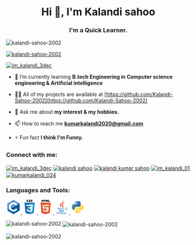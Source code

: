 <h1 align="center">Hi 👋, I'm Kalandi sahoo</h1>
<h3 align="center">I'm a Quick Learner.</h3>

<p align="left"> <img src="https://komarev.com/ghpvc/?username=kalandi-sahoo-2002&label=Profile%20views&color=0e75b6&style=flat" alt="kalandi-sahoo-2002" /> </p>

<p align="left"> <a href="https://github.com/ryo-ma/github-profile-trophy"><img src="https://github-profile-trophy.vercel.app/?username=kalandi-sahoo-2002" alt="kalandi-sahoo-2002" /></a> </p>

<p align="left"> <a href="https://twitter.com/im_kalandi_3dec" target="blank"><img src="https://img.shields.io/twitter/follow/im_kalandi_3dec?logo=twitter&style=for-the-badge" alt="im_kalandi_3dec" /></a> </p>

- 🌱 I’m currently learning **B.tech Engineering in Computer science engineering & Artificial intelligence**

- 👨‍💻 All of my projects are available at [https://github.com/Kalandi-Sahoo-2002](https://github.com/Kalandi-Sahoo-2002)

- 💬 Ask me about **my interest & my hobbies.**

- 📫 How to reach me **kumarkalandi2020@gmail.com**

- ⚡ Fun fact **I think I'm Funny.**

<h3 align="left">Connect with me:</h3>
<p align="left">
<a href="https://twitter.com/im_kalandi_3dec" target="blank"><img align="center" src="https://raw.githubusercontent.com/rahuldkjain/github-profile-readme-generator/master/src/images/icons/Social/twitter.svg" alt="im_kalandi_3dec" height="30" width="40" /></a>
<a href="https://linkedin.com/in/kalandi sahoo" target="blank"><img align="center" src="https://raw.githubusercontent.com/rahuldkjain/github-profile-readme-generator/master/src/images/icons/Social/linked-in-alt.svg" alt="kalandi sahoo" height="30" width="40" /></a>
<a href="https://fb.com/kalandi kumar sahoo" target="blank"><img align="center" src="https://raw.githubusercontent.com/rahuldkjain/github-profile-readme-generator/master/src/images/icons/Social/facebook.svg" alt="kalandi kumar sahoo" height="30" width="40" /></a>
<a href="https://instagram.com/im_kalandi_01" target="blank"><img align="center" src="https://raw.githubusercontent.com/rahuldkjain/github-profile-readme-generator/master/src/images/icons/Social/instagram.svg" alt="im_kalandi_01" height="30" width="40" /></a>
<a href="https://auth.geeksforgeeks.org/user/kumarkalandi_024" target="blank"><img align="center" src="https://raw.githubusercontent.com/rahuldkjain/github-profile-readme-generator/master/src/images/icons/Social/geeks-for-geeks.svg" alt="kumarkalandi_024" height="30" width="40" /></a>
</p>

<h3 align="left">Languages and Tools:</h3>
<p align="left"> <a href="https://www.cprogramming.com/" target="_blank" rel="noreferrer"> <img src="https://raw.githubusercontent.com/devicons/devicon/master/icons/c/c-original.svg" alt="c" width="40" height="40"/> </a> <a href="https://www.w3schools.com/css/" target="_blank" rel="noreferrer"> <img src="https://raw.githubusercontent.com/devicons/devicon/master/icons/css3/css3-original-wordmark.svg" alt="css3" width="40" height="40"/> </a> <a href="https://www.w3.org/html/" target="_blank" rel="noreferrer"> <img src="https://raw.githubusercontent.com/devicons/devicon/master/icons/html5/html5-original-wordmark.svg" alt="html5" width="40" height="40"/> </a> <a href="https://www.java.com" target="_blank" rel="noreferrer"> <img src="https://raw.githubusercontent.com/devicons/devicon/master/icons/java/java-original.svg" alt="java" width="40" height="40"/> </a> <a href="https://www.python.org" target="_blank" rel="noreferrer"> <img src="https://raw.githubusercontent.com/devicons/devicon/master/icons/python/python-original.svg" alt="python" width="40" height="40"/> </a> </p>

<p><img align="left" src="https://github-readme-stats.vercel.app/api/top-langs?username=kalandi-sahoo-2002&show_icons=true&locale=en&layout=compact" alt="kalandi-sahoo-2002" /></p>

<p>&nbsp;<img align="center" src="https://github-readme-stats.vercel.app/api?username=kalandi-sahoo-2002&show_icons=true&locale=en" alt="kalandi-sahoo-2002" /></p>

<p><img align="center" src="https://github-readme-streak-stats.herokuapp.com/?user=kalandi-sahoo-2002&" alt="kalandi-sahoo-2002" /></p>
